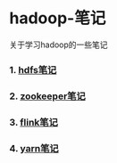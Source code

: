 # hadoop-笔记
关于学习hadoop的一些笔记

### 1. [hdfs笔记](HDFS/hdfs_note.md)
### 2. [zookeeper笔记](ZOOKEEPER/zookeeper_note.md)
### 3. [flink笔记](FLINK/flink_note.md)
### 4. [yarn笔记](YARN/yarn_note.md)